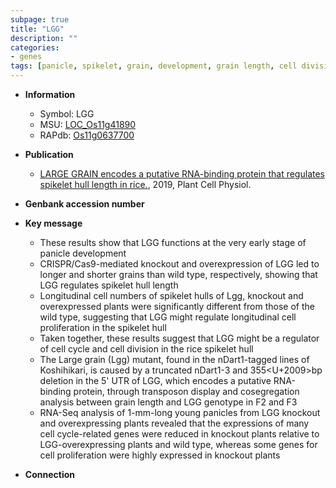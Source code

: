 ```yaml
---
subpage: true
title: "LGG"
description: ""
categories:
- genes
tags: [panicle, spikelet, grain, development, grain length, cell division, cell cycle, cell proliferation]
---
```


* **Information**  
    + Symbol: LGG  
    + MSU: [LOC_Os11g41890](http://rice.plantbiology.msu.edu/cgi-bin/ORF_infopage.cgi?orf=LOC_Os11g41890)  
    + RAPdb: [Os11g0637700](http://rapdb.dna.affrc.go.jp/viewer/gbrowse_details/irgsp1?name=Os11g0637700)  

* **Publication**  
    + [LARGE GRAIN encodes a putative RNA-binding protein that regulates spikelet hull length in rice.](http://www.ncbi.nlm.nih.gov/pubmed?term=LARGE+GRAIN+encodes+a+putative+RNA-binding+protein+that+regulates+spikelet+hull+length+in+rice.%5BTitle%5D), 2019, Plant Cell Physiol.

* **Genbank accession number**  

* **Key message**  
    + These results show that LGG functions at the very early stage of panicle development
    + CRISPR/Cas9-mediated knockout and overexpression of LGG led to longer and shorter grains than wild type, respectively, showing that LGG regulates spikelet hull length
    + Longitudinal cell numbers of spikelet hulls of Lgg, knockout and overexpressed plants were significantly different from those of the wild type, suggesting that LGG might regulate longitudinal cell proliferation in the spikelet hull
    + Taken together, these results suggest that LGG might be a regulator of cell cycle and cell division in the rice spikelet hull
    + The Large grain (Lgg) mutant, found in the nDart1-tagged lines of Koshihikari, is caused by a truncated nDart1-3 and 355<U+2009>bp deletion in the 5' UTR of LGG, which encodes a putative RNA-binding protein, through transposon display and cosegregation analysis between grain length and LGG genotype in F2 and F3
    + RNA-Seq analysis of 1-mm-long young panicles from LGG knockout and overexpressing plants revealed that the expressions of many cell cycle-related genes were reduced in knockout plants relative to LGG-overexpressing plants and wild type, whereas some genes for cell proliferation were highly expressed in knockout plants

* **Connection**  



